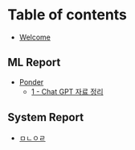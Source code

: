 # Table of contents

* [Welcome](README.md)

## ML Report

- [Ponder](ml-report/Ponder/README.md)
  * [1 - Chat GPT 자료 정리](ml-report/Ponder/#1.md)

## System Report

* [ㅁㄴㅇㄹ](system-report/page-2.md)
